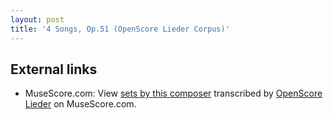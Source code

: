 ```yaml
---
layout: post
title: '4 Songs, Op.51 (OpenScore Lieder Corpus)'
---
```


## External links

- MuseScore.com: View [sets by this composer] transcribed by [OpenScore Lieder] on MuseScore.com.

[sets by this composer]: https://musescore.com/openscore-lieder-corpus/sets/5103538
[OpenScore Lieder]: https://musescore.com/openscore-lieder-corpus

